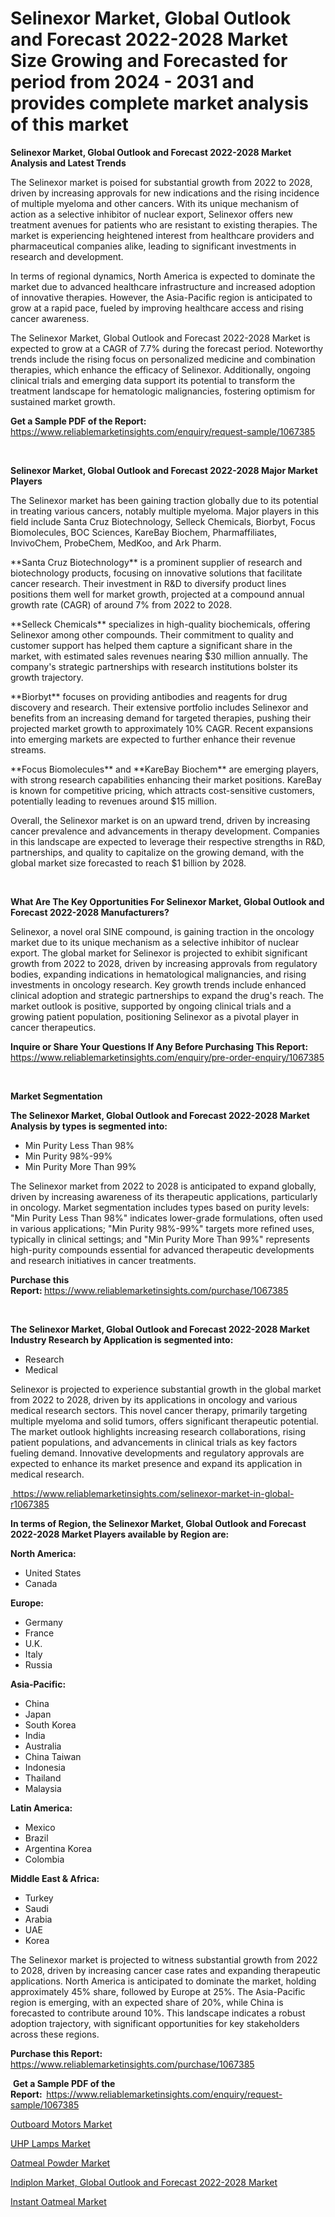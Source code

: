 <p><h1>Selinexor Market, Global Outlook and Forecast 2022-2028 Market Size Growing and Forecasted for period from 2024 - 2031 and provides complete market analysis of this market</h1></p><p><strong>Selinexor Market, Global Outlook and Forecast 2022-2028 Market Analysis and Latest Trends</strong></p>
<p><p>The Selinexor market is poised for substantial growth from 2022 to 2028, driven by increasing approvals for new indications and the rising incidence of multiple myeloma and other cancers. With its unique mechanism of action as a selective inhibitor of nuclear export, Selinexor offers new treatment avenues for patients who are resistant to existing therapies. The market is experiencing heightened interest from healthcare providers and pharmaceutical companies alike, leading to significant investments in research and development.</p><p>In terms of regional dynamics, North America is expected to dominate the market due to advanced healthcare infrastructure and increased adoption of innovative therapies. However, the Asia-Pacific region is anticipated to grow at a rapid pace, fueled by improving healthcare access and rising cancer awareness.</p><p>The Selinexor Market, Global Outlook and Forecast 2022-2028 Market is expected to grow at a CAGR of 7.7% during the forecast period. Noteworthy trends include the rising focus on personalized medicine and combination therapies, which enhance the efficacy of Selinexor. Additionally, ongoing clinical trials and emerging data support its potential to transform the treatment landscape for hematologic malignancies, fostering optimism for sustained market growth.</p></p>
<p><strong>Get a Sample PDF of the Report:&nbsp;</strong> <a href="https://www.reliablemarketinsights.com/enquiry/request-sample/1067385?utm_campaign=1393&utm_medium=2&utm_source=Github&utm_content=ia&utm_term=18102024&utm_id=selinexor-market-global-outlook-and-forecast-2022-2028">https://www.reliablemarketinsights.com/enquiry/request-sample/1067385</a></p>
<p>&nbsp;</p>
<p><strong>Selinexor Market, Global Outlook and Forecast 2022-2028 Major Market Players</strong></p>
<p><p>The Selinexor market has been gaining traction globally due to its potential in treating various cancers, notably multiple myeloma. Major players in this field include Santa Cruz Biotechnology, Selleck Chemicals, Biorbyt, Focus Biomolecules, BOC Sciences, KareBay Biochem, Pharmaffiliates, InvivoChem, ProbeChem, MedKoo, and Ark Pharm.</p><p>**Santa Cruz Biotechnology** is a prominent supplier of research and biotechnology products, focusing on innovative solutions that facilitate cancer research. Their investment in R&D to diversify product lines positions them well for market growth, projected at a compound annual growth rate (CAGR) of around 7% from 2022 to 2028.</p><p>**Selleck Chemicals** specializes in high-quality biochemicals, offering Selinexor among other compounds. Their commitment to quality and customer support has helped them capture a significant share in the market, with estimated sales revenues nearing $30 million annually. The company's strategic partnerships with research institutions bolster its growth trajectory.</p><p>**Biorbyt** focuses on providing antibodies and reagents for drug discovery and research. Their extensive portfolio includes Selinexor and benefits from an increasing demand for targeted therapies, pushing their projected market growth to approximately 10% CAGR. Recent expansions into emerging markets are expected to further enhance their revenue streams.</p><p>**Focus Biomolecules** and **KareBay Biochem** are emerging players, with strong research capabilities enhancing their market positions. KareBay is known for competitive pricing, which attracts cost-sensitive customers, potentially leading to revenues around $15 million.</p><p>Overall, the Selinexor market is on an upward trend, driven by increasing cancer prevalence and advancements in therapy development. Companies in this landscape are expected to leverage their respective strengths in R&D, partnerships, and quality to capitalize on the growing demand, with the global market size forecasted to reach $1 billion by 2028.</p></p>
<p>&nbsp;</p>
<p><strong>What Are The Key Opportunities For Selinexor Market, Global Outlook and Forecast 2022-2028 Manufacturers?</strong></p>
<p><p>Selinexor, a novel oral SINE compound, is gaining traction in the oncology market due to its unique mechanism as a selective inhibitor of nuclear export. The global market for Selinexor is projected to exhibit significant growth from 2022 to 2028, driven by increasing approvals from regulatory bodies, expanding indications in hematological malignancies, and rising investments in oncology research. Key growth trends include enhanced clinical adoption and strategic partnerships to expand the drug's reach. The market outlook is positive, supported by ongoing clinical trials and a growing patient population, positioning Selinexor as a pivotal player in cancer therapeutics.</p></p>
<p><strong>Inquire or Share Your Questions If Any Before Purchasing This Report:</strong> <a href="https://www.reliablemarketinsights.com/enquiry/pre-order-enquiry/1067385?utm_campaign=1393&utm_medium=2&utm_source=Github&utm_content=ia&utm_term=18102024&utm_id=selinexor-market-global-outlook-and-forecast-2022-2028">https://www.reliablemarketinsights.com/enquiry/pre-order-enquiry/1067385</a></p>
<p>&nbsp;</p>
<p><strong>Market Segmentation</strong></p>
<p><strong>The Selinexor Market, Global Outlook and Forecast 2022-2028 Market Analysis by types is segmented into:</strong></p>
<p><ul><li>Min Purity Less Than 98%</li><li>Min Purity 98%-99%</li><li>Min Purity More Than 99%</li></ul></p>
<p><p>The Selinexor market from 2022 to 2028 is anticipated to expand globally, driven by increasing awareness of its therapeutic applications, particularly in oncology. Market segmentation includes types based on purity levels: "Min Purity Less Than 98%" indicates lower-grade formulations, often used in various applications; "Min Purity 98%-99%" targets more refined uses, typically in clinical settings; and "Min Purity More Than 99%" represents high-purity compounds essential for advanced therapeutic developments and research initiatives in cancer treatments.</p></p>
<p><strong>Purchase this Report:&nbsp;</strong><a href="https://www.reliablemarketinsights.com/purchase/1067385?utm_campaign=1393&utm_medium=2&utm_source=Github&utm_content=ia&utm_term=18102024&utm_id=selinexor-market-global-outlook-and-forecast-2022-2028">https://www.reliablemarketinsights.com/purchase/1067385</a></p>
<p>&nbsp;</p>
<p><strong>The Selinexor Market, Global Outlook and Forecast 2022-2028 Market Industry Research by Application is segmented into:</strong></p>
<p><ul><li>Research</li><li>Medical</li></ul></p>
<p><p>Selinexor is projected to experience substantial growth in the global market from 2022 to 2028, driven by its applications in oncology and various medical research sectors. This novel cancer therapy, primarily targeting multiple myeloma and solid tumors, offers significant therapeutic potential. The market outlook highlights increasing research collaborations, rising patient populations, and advancements in clinical trials as key factors fueling demand. Innovative developments and regulatory approvals are expected to enhance its market presence and expand its application in medical research.</p></p>
<p><a href="https://www.reliablemarketinsights.com/selinexor-market-in-global-r1067385?utm_campaign=1393&utm_medium=2&utm_source=Github&utm_content=ia&utm_term=18102024&utm_id=selinexor-market-global-outlook-and-forecast-2022-2028">&nbsp;https://www.reliablemarketinsights.com/selinexor-market-in-global-r1067385</a></p>
<p><strong>In terms of Region, the Selinexor Market, Global Outlook and Forecast 2022-2028 Market Players available by Region are:</strong></p>
<p>
    <p> <strong> North America: </strong>
        <ul>
            <li>United States</li>
            <li>Canada</li>
        </ul>
        </p> 
    <p> <strong> Europe: </strong>
        <ul>
            <li>Germany</li>
            <li>France</li>
            <li>U.K.</li>
            <li>Italy</li>
            <li>Russia</li>
        </ul>
        </p> 
    <p> <strong> Asia-Pacific: </strong>
        <ul>
            <li>China</li>
            <li>Japan</li>
            <li>South Korea</li>
            <li>India</li>
            <li>Australia</li>
            <li>China Taiwan</li>
            <li>Indonesia</li>
            <li>Thailand</li>
            <li>Malaysia</li>
        </ul>
        </p> 
    <p> <strong> Latin America: </strong>
        <ul>
            <li>Mexico</li>
            <li>Brazil</li>
            <li>Argentina Korea</li>
            <li>Colombia</li>
        </ul>
        </p> 
    <p> <strong> Middle East & Africa: </strong>
        <ul>
            <li>Turkey</li>
            <li>Saudi</li>
            <li>Arabia</li>
            <li>UAE</li>
            <li>Korea</li>
        </ul>
    </p>
    </p>
<p><p>The Selinexor market is projected to witness substantial growth from 2022 to 2028, driven by increasing cancer case rates and expanding therapeutic applications. North America is anticipated to dominate the market, holding approximately 45% share, followed by Europe at 25%. The Asia-Pacific region is emerging, with an expected share of 20%, while China is forecasted to contribute around 10%. This landscape indicates a robust adoption trajectory, with significant opportunities for key stakeholders across these regions.</p></p>
<p><strong>Purchase this Report: </strong><a href="https://www.reliablemarketinsights.com/purchase/1067385?utm_campaign=1393&utm_medium=2&utm_source=Github&utm_content=ia&utm_term=18102024&utm_id=selinexor-market-global-outlook-and-forecast-2022-2028">https://www.reliablemarketinsights.com/purchase/1067385</a></p>
<p>&nbsp;<strong>Get a Sample PDF of the Report:&nbsp;&nbsp;</strong><a href="https://www.reliablemarketinsights.com/enquiry/request-sample/1067385?utm_campaign=1393&utm_medium=2&utm_source=Github&utm_content=ia&utm_term=18102024&utm_id=selinexor-market-global-outlook-and-forecast-2022-2028">https://www.reliablemarketinsights.com/enquiry/request-sample/1067385</a></p>
<p><strong></strong></p>
<p><p><a href="https://www.linkedin.com/pulse/outboard-motors-market-opportunities-emerging-global-trends-3v8df?utm_campaign=1393&utm_medium=2&utm_source=Github&utm_content=ia&utm_term=18102024&utm_id=selinexor-market-global-outlook-and-forecast-2022-2028">Outboard Motors Market</a></p><p><a href="https://www.linkedin.com/pulse/uhp-lamps-market-navigating-challenges-unlocking-potential-2024-2031-wn25f?utm_campaign=1393&utm_medium=2&utm_source=Github&utm_content=ia&utm_term=18102024&utm_id=selinexor-market-global-outlook-and-forecast-2022-2028">UHP Lamps Market</a></p><p><a href="https://www.linkedin.com/pulse/oatmeal-powder-market-velocity-95-cagr-trajectory-2024-2031-rnssc?utm_campaign=1393&utm_medium=2&utm_source=Github&utm_content=ia&utm_term=18102024&utm_id=selinexor-market-global-outlook-and-forecast-2022-2028">Oatmeal Powder Market</a></p><p><a href="https://github.com/BellAuer/Market-Research-Report-List-1/blob/main/indiplon-market-global-outlook-and-forecast-2022-2028-market.md?utm_campaign=1393&utm_medium=2&utm_source=Github&utm_content=ia&utm_term=18102024&utm_id=selinexor-market-global-outlook-and-forecast-2022-2028">Indiplon Market, Global Outlook and Forecast 2022-2028 Market</a></p><p><a href="https://www.linkedin.com/pulse/digital-transformation-instant-oatmeal-industry-market-opportunities-zyyhc?utm_campaign=1393&utm_medium=2&utm_source=Github&utm_content=ia&utm_term=18102024&utm_id=selinexor-market-global-outlook-and-forecast-2022-2028">Instant Oatmeal Market</a></p></p>